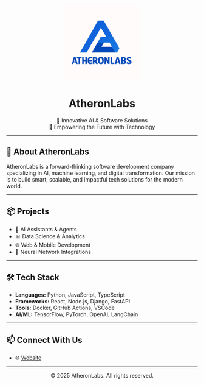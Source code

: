 <p align="center">
  <img src="https://github.com/AtheronLabs/.github/blob/main/logo.png" alt="AtheronLabs Logo" width="200"/>
</p>

<h1 align="center">AtheronLabs</h1>

<p align="center">
  🚀 Innovative AI & Software Solutions <br/>
  🤖 Empowering the Future with Technology <br/>
</p>

---

## 🧠 About AtheronLabs

AtheronLabs is a forward-thinking software development company specializing in AI, machine learning, and digital transformation. Our mission is to build smart, scalable, and impactful tech solutions for the modern world.

---

## 📦 Projects

- 🤖 AI Assistants & Agents
- 📊 Data Science & Analytics
- 🌐 Web & Mobile Development
- 🧠 Neural Network Integrations

---

## 🛠️ Tech Stack

- **Languages:** Python, JavaScript, TypeScript
- **Frameworks:** React, Node.js, Django, FastAPI
- **Tools:** Docker, GitHub Actions, VSCode
- **AI/ML:** TensorFlow, PyTorch, OpenAI, LangChain

---

## 📫 Connect With Us

- 🌐 [Website](https://akilalbs.me)

---

<p align="center">© 2025 AtheronLabs. All rights reserved.</p>
